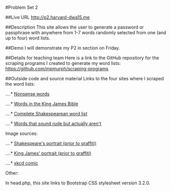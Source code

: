 #Problem Set 2

##Live URL
<http://p2.harvard-dwa15.me>

##Description
This site allows the user to generate a password or passphrase with anywhere from 1-7 words randomly selected from one (and up to four) word lists.

##Demo
I will demonstrate my P2 in section on Friday.

##Details for teaching team
Here is a link to the GitHub repository for the scraping programs I created to generate my word lists: <https://github.com/mpmurph/scraping-programs>

##Outside code and source material
Links to the four sites where I scraped the word lists:

....* [Nonsense words](http://phrontistery.info/nonsense.html)

....* [Words in the King James Bible](http://www.apostolic-churches.net/bible/allwords/)

....* [Complete Shakespearean word list](http://en.wiktionary.org/wiki/Wiktionary:Frequency_lists/Complete_Shakespeare_wordlist)

....* [Words that sound rude but actually aren't](http://mentalfloss.com/article/58036/50-words-sound-rude-actually-arent)

Image sources:

....* [Shakespeare's portrait (prior to graffiti)](http://commons.wikimedia.org/wiki/Category:Portraits_of_William_Shakespeare#mediaviewer/File:Shakespeare_Droeshout_1623.jpg)

....* [King James' portrait (prior to graffiti)](http://commons.wikimedia.org/wiki/File:Portrait_of_King_James_I_%26_VI.jpg)

....* [xkcd comic](http://xkcd.com/936/)

Other:

In head.php, this site links to Bootstrap CSS stylesheet version 3.2.0.